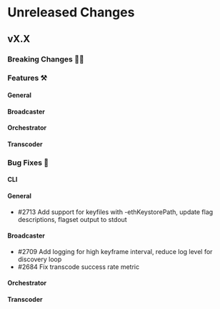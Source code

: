 # Unreleased Changes

## vX.X

### Breaking Changes 🚨🚨

### Features ⚒

#### General

#### Broadcaster

#### Orchestrator

#### Transcoder

### Bug Fixes 🐞

#### CLI

#### General
- \#2713 Add support for keyfiles with -ethKeystorePath, update flag descriptions, flagset output to stdout

#### Broadcaster
- \#2709 Add logging for high keyframe interval, reduce log level for discovery loop
- \#2684 Fix transcode success rate metric

#### Orchestrator

#### Transcoder
